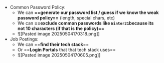 - Common Password Policy:
	- We can **==generate our password list / guess if we know the weak password policy==** (length, special chars, etc)
	- We can **==exclude common passwords like `Winter21`because its not 10 characters (if that is the policy)==**
	- ![[Pasted image 20250504170318.png]]
- Job Postings:
	- We can ==**find their tech stack**==
	- Or ==**Login Portals** that that tech stack uses==
	- ![[Pasted image 20250504170605.png]]